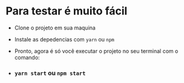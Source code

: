 # Para testar é muito fácil

 - Clone o projeto em sua maquina
 - Instale as depedencias com `yarn` ou `npm`
 - Pronto, agora é só você executar o projeto no seu terminal com o comando:

- ### `yarn start` ou `npm start`

#